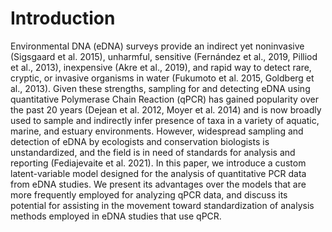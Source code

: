 # Introduction

<!-- Background info about eDNA studies generally -->

Environmental DNA (eDNA) surveys provide an indirect yet noninvasive (Sigsgaard et al. 2015), unharmful, sensitive (Fernández et al., 2019, Pilliod et al., 2013), inexpensive (Akre et al., 2019), and rapid way to detect rare, cryptic, or invasive organisms in water (Fukumoto et al. 2015, Goldberg et al., 2013). Given these strengths, sampling for and detecting eDNA using quantitative Polymerase Chain Reaction (qPCR) has gained popularity over the past 20 years (Dejean et al. 2012, Moyer et al. 2014) and is now broadly used to sample and indirectly infer presence of taxa in a variety of aquatic, marine, and estuary environments. However, widespread sampling and detection of eDNA by ecologists and conservation biologists is unstandardized, and the field is in need of standards for analysis and reporting (Fediajevaite et al. 2021). In this paper, we introduce a custom latent-variable model designed for the analysis of quantitative PCR data from eDNA studies. We present its advantages over the models that are more frequently employed for analyzing qPCR data, and discuss its potential for assisting in the movement toward standardization of analysis methods employed in eDNA studies that use qPCR.

